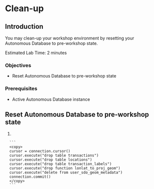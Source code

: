 # Clean-up

## Introduction

You may clean-up your workshop environment by resetting your Autonomous Database to pre-workshop state.

Estimated Lab Time: 2 minutes

### Objectives

* Reset Autonomous Database to pre-workshop state

### Prerequisites

* Active Autonomous Database instance


## Reset Autonomous Database to pre-workshop state

1. 

      ```
      <copy>
      cursor = connection.cursor()
      cursor.execute("drop table transactions")
      cursor.execute("drop table locations")
      cursor.execute("drop table transaction_labels")
      cursor.execute("drop function lonlat_to_proj_geom")
      cursor.execute("delete from user_sdo_geom_metadata")
      connection.commit()
      </copy>
      ```



